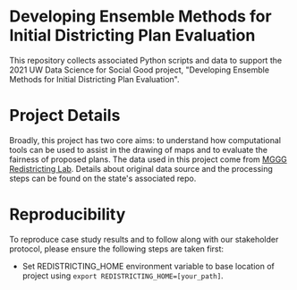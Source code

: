 # Developing Ensemble Methods for Initial Districting Plan Evaluation
This repository collects associated Python scripts and data to support the 2021 UW Data Science for Social Good project, "Developing Ensemble Methods for Initial Districting Plan Evaluation".

# Project Details

Broadly, this project has two core aims: to understand how computational tools can be used to assist in the drawing of maps and to evaluate the fairness of proposed plans. The data used in this project come from [MGGG Redistricting Lab](https://github.com/mggg-states). Details about original data source and the processing steps can be found on the state's associated repo. 

# Reproducibility

To reproduce case study results and to follow along with our stakeholder protocol, please ensure the following steps are taken first:

* Set REDISTRICTING_HOME environment variable to base location of project using `export REDISTRICTING_HOME=[your_path]`.
